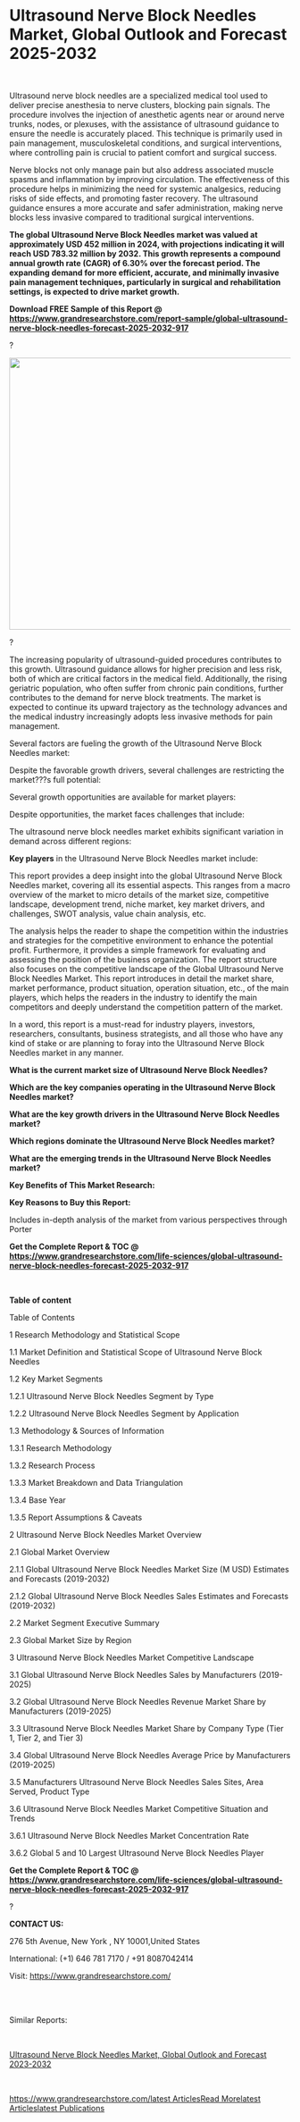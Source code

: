 <h1>Ultrasound Nerve Block Needles Market, Global Outlook and Forecast 2025-2032</h1><br/><p>Ultrasound nerve block needles are a specialized medical tool used to deliver precise anesthesia to nerve clusters, blocking pain signals. The procedure involves the injection of anesthetic agents near or around nerve trunks, nodes, or plexuses, with the assistance of ultrasound guidance to ensure the needle is accurately placed. This technique is primarily used in pain management, musculoskeletal conditions, and surgical interventions, where controlling pain is crucial to patient comfort and surgical success.</p>
 
 
 
 <p>Nerve blocks not only manage pain but also address associated muscle spasms and inflammation by improving circulation. The effectiveness of this procedure helps in minimizing the need for systemic analgesics, reducing risks of side effects, and promoting faster recovery. The ultrasound guidance ensures a more accurate and safer administration, making nerve blocks less invasive compared to traditional surgical interventions.</p>
 
 
 
 <p><strong>The global Ultrasound Nerve Block Needles market was valued at approximately USD 452 million in 2024, with projections indicating it will reach USD 783.32 million by 2032. This growth represents a compound annual growth rate (<strong>CAGR</strong>) of 6.30% over the forecast period. The expanding demand for more efficient, accurate, and minimally invasive pain management techniques, particularly in surgical and rehabilitation settings, is expected to drive market growth.</strong></p>
 
 
 
 <div><b>Download FREE Sample of this Report @ <a href="https://www.grandresearchstore.com/report-sample/global-ultrasound-nerve-block-needles-forecast-2025-2032-917">https://www.grandresearchstore.com/report-sample/global-ultrasound-nerve-block-needles-forecast-2025-2032-917</a></b></div>
 
 
 
 <p>? </p>
 
 
 
 <p><strong><img alt="" src="https://www.grandresearchstore.com/assets/report-images/UltrasoundNerveBlockNeedlesMarket.png" style="width: 731px; height: 487px;" /></strong></p>
 
 
 
 <p>? </p>
 
 
 
 <p>The increasing popularity of ultrasound-guided procedures contributes to this growth. Ultrasound guidance allows for higher precision and less risk, both of which are critical factors in the medical field. Additionally, the rising geriatric population, who often suffer from chronic pain conditions, further contributes to the demand for nerve block treatments. The market is expected to continue its upward trajectory as the technology advances and the medical industry increasingly adopts less invasive methods for pain management.</p>
 
 
 
 <p>Several factors are fueling the growth of the Ultrasound Nerve Block Needles market:</p>
 
 
 
 <p>Despite the favorable growth drivers, several challenges are restricting the market???s full potential:</p>
 
 
 
 <p>Several growth opportunities are available for market players:</p>
 
 
 
 <p>Despite opportunities, the market faces challenges that include:</p>
 
 
 
 <p>The ultrasound nerve block needles market exhibits significant variation in demand across different regions:</p>
 
 
 
 <p><strong>Key players</strong> in the Ultrasound Nerve Block Needles market include:</p>
 
 
 
 <p>This report provides a deep insight into the global Ultrasound Nerve Block Needles market, covering all its essential aspects. This ranges from a macro overview of the market to micro details of the market size, competitive landscape, development trend, niche market, key market drivers, and challenges, SWOT analysis, value chain analysis, etc.</p>
 
 
 
 <p>The analysis helps the reader to shape the competition within the industries and strategies for the competitive environment to enhance the potential profit. Furthermore, it provides a simple framework for evaluating and assessing the position of the business organization. The report structure also focuses on the competitive landscape of the Global Ultrasound Nerve Block Needles Market. This report introduces in detail the market share, market performance, product situation, operation situation, etc., of the main players, which helps the readers in the industry to identify the main competitors and deeply understand the competition pattern of the market.</p>
 
 
 
 <p>In a word, this report is a must-read for industry players, investors, researchers, consultants, business strategists, and all those who have any kind of stake or are planning to foray into the Ultrasound Nerve Block Needles market in any manner.</p>
 
 
 
 <p><strong>What is the current market size of Ultrasound Nerve Block Needles?</strong></p>
 
 
 
 <p><strong>Which are the key companies operating in the Ultrasound Nerve Block Needles market?</strong></p>
 
 
 
 <p><strong>What are the key growth drivers in the Ultrasound Nerve Block Needles market?</strong></p>
 
 
 
 <p><strong>Which regions dominate the Ultrasound Nerve Block Needles market?</strong></p>
 
 
 
 <p><strong>What are the emerging trends in the Ultrasound Nerve Block Needles market?</strong></p>
 
 
 
 <p><strong>Key Benefits of This Market Research:</strong></p>
 
 
 
 <p><strong>Key <strong>Reasons to Buy</strong> this Report:</strong></p>
 
 
 
 <p>Includes in-depth analysis of the market from various perspectives through Porter</p>
 
 
 
 <div><b>Get the Complete Report & TOC @ <a href="https://www.grandresearchstore.com/life-sciences/global-ultrasound-nerve-block-needles-forecast-2025-2032-917">https://www.grandresearchstore.com/life-sciences/global-ultrasound-nerve-block-needles-forecast-2025-2032-917</a></b></div>
 
 
 
 <p><br />
 
 <b>Table of content</b></p>
 
 
 
 <p>Table of Contents<br />
 
 1 Research Methodology and Statistical Scope<br />
 
 1.1 Market Definition and Statistical Scope of Ultrasound Nerve Block Needles<br />
 
 1.2 Key Market Segments<br />
 
 1.2.1 Ultrasound Nerve Block Needles Segment by Type<br />
 
 1.2.2 Ultrasound Nerve Block Needles Segment by Application<br />
 
 1.3 Methodology & Sources of Information<br />
 
 1.3.1 Research Methodology<br />
 
 1.3.2 Research Process<br />
 
 1.3.3 Market Breakdown and Data Triangulation<br />
 
 1.3.4 Base Year<br />
 
 1.3.5 Report Assumptions & Caveats<br />
 
 2 Ultrasound Nerve Block Needles Market Overview<br />
 
 2.1 Global Market Overview<br />
 
 2.1.1 Global Ultrasound Nerve Block Needles Market Size (M USD) Estimates and Forecasts (2019-2032)<br />
 
 2.1.2 Global Ultrasound Nerve Block Needles Sales Estimates and Forecasts (2019-2032)<br />
 
 2.2 Market Segment Executive Summary<br />
 
 2.3 Global Market Size by Region<br />
 
 3 Ultrasound Nerve Block Needles Market Competitive Landscape<br />
 
 3.1 Global Ultrasound Nerve Block Needles Sales by Manufacturers (2019-2025)<br />
 
 3.2 Global Ultrasound Nerve Block Needles Revenue Market Share by Manufacturers (2019-2025)<br />
 
 3.3 Ultrasound Nerve Block Needles Market Share by Company Type (Tier 1, Tier 2, and Tier 3)<br />
 
 3.4 Global Ultrasound Nerve Block Needles Average Price by Manufacturers (2019-2025)<br />
 
 3.5 Manufacturers Ultrasound Nerve Block Needles Sales Sites, Area Served, Product Type<br />
 
 3.6 Ultrasound Nerve Block Needles Market Competitive Situation and Trends<br />
 
 3.6.1 Ultrasound Nerve Block Needles Market Concentration Rate<br />
 
 3.6.2 Global 5 and 10 Largest Ultrasound Nerve Block Needles Player</p>
 
 
 
 <div><b>Get the Complete Report & TOC @ <a href="https://www.grandresearchstore.com/life-sciences/global-ultrasound-nerve-block-needles-forecast-2025-2032-917">https://www.grandresearchstore.com/life-sciences/global-ultrasound-nerve-block-needles-forecast-2025-2032-917</a></b></div>
 
 
 
 <p>? </p>
 
 
 
 <p><b>CONTACT US:</b><br />
 
 276 5th Avenue, New York , NY 10001,United States<br />
 
 International: (+1) 646 781 7170 / +91 8087042414<br />
 
 Visit: <a href="https://www.grandresearchstore.com/">https://www.grandresearchstore.com/</a><br />
 
 <br />
 
 <br />
 
 Similar Reports:<br />
 
 <br />
 
 <a href="https://www.grandresearchstore.com/life-sciences/global-ultrasound-nerve-block-needles-forecast-2023-2032-178">Ultrasound Nerve Block Needles Market, Global Outlook and Forecast 2023-2032</a><br />
 
 <br />
 
 <a href="https://gyeongbokgung.com">https://www.grandresearchstore.com/</a><a href="https://hallyeomaritime.com">latest Articles</a><a href="https://jingwansa.com">Read More</a><a href="https://nguoiviet.jp/">latest Articles</a><a href="https://www.intelmarketresearch.com/">latest Publications</a></p>